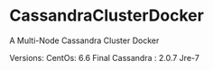 # CassandraClusterDocker
A Multi-Node Cassandra Cluster Docker

Versions:
CentOs: 6.6 Final
Cassandra : 2.0.7
Jre-7
